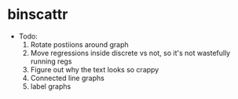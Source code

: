 # binscattr

* Todo:
  1) Rotate postiions around graph
  2) Move regressions inside discrete vs not, so it's not wastefully running regs
  3) Figure out why the text looks so crappy
  4) Connected line graphs
  5) label graphs
